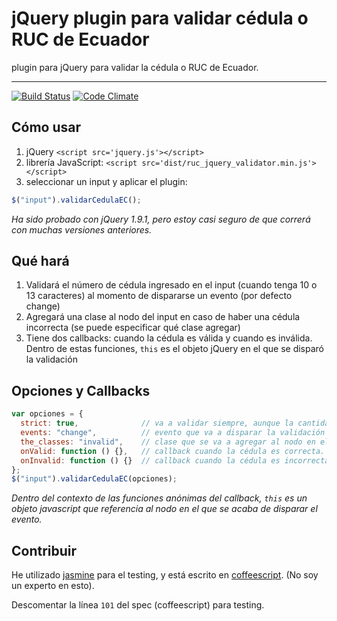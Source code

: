 # jQuery plugin para validar cédula o RUC de Ecuador

plugin para jQuery para validar la cédula o RUC de Ecuador.

****

[![Build Status](https://travis-ci.org/macool/jquery-ecuador-ci-validator.png?branch=master)](https://travis-ci.org/macool/cedula-ruc-ecuador-validator-jquery)
[![Code Climate](https://codeclimate.com/github/macool/jquery-ecuador-ci-validator.png)](https://codeclimate.com/github/macool/jquery-ecuador-ci-validator)

## Cómo usar

1. jQuery `<script src='jquery.js'></script>`
2. librería JavaScript: `<script src='dist/ruc_jquery_validator.min.js'></script>`
3. seleccionar un input y aplicar el plugin:

```javascript
$("input").validarCedulaEC();
```
*Ha sido probado con jQuery 1.9.1, pero estoy casi seguro de que correrá con muchas versiones anteriores.*

## Qué hará

1. Validará el número de cédula ingresado en el input (cuando tenga 10 o 13 caracteres) al momento de dispararse un evento (por defecto change)
2. Agregará una clase al nodo del input en caso de haber una cédula incorrecta (se puede especificar qué clase agregar)
3. Tiene dos callbacks: cuando la cédula es válida y cuando es inválida. Dentro de estas funciones, `this` es el objeto jQuery en el que se disparó la validación

## Opciones y Callbacks

```javascript
var opciones = {
  strict: true,              // va a validar siempre, aunque la cantidad de caracteres no sea 10 ni 13
  events: "change",          // evento que va a disparar la validación
  the_classes: "invalid",    // clase que se va a agregar al nodo en el que se realiza la validación
  onValid: function () {},   // callback cuando la cédula es correcta.
  onInvalid: function () {}  // callback cuando la cédula es incorrecta.
};
$("input").validarCedulaEC(opciones);
```
*Dentro del contexto de las funciones anónimas del callback, `this` es un objeto javascript que referencia al nodo en el que se acaba de disparar el evento.*


## Contribuir

He utilizado [jasmine](https://github.com/pivotal/jasmine) para el testing, y está escrito en [coffeescript](http://coffeescript.org/). (No soy un experto en esto).

Descomentar la línea `101` del spec (coffeescript) para testing.
